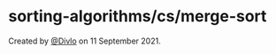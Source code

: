 # sorting-algorithms/cs/merge-sort

Created by [@Divlo](https://github.com/Divlo) on 11 September 2021.
